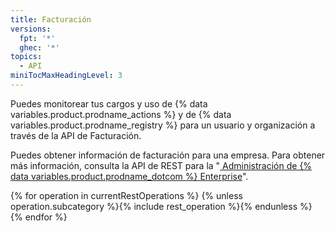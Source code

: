 ```yaml
---
title: Facturación
versions:
  fpt: '*'
  ghec: '*'
topics:
  - API
miniTocMaxHeadingLevel: 3
---
```


Puedes monitorear tus cargos y uso de {% data variables.product.prodname_actions %} y de {% data variables.product.prodname_registry %} para un usuario y organización a través de la API de Facturación.

Puedes obtener información de facturación para una empresa. Para obtener más información, consulta la API de REST para la "[ Administración de {% data variables.product.prodname_dotcom %} Enterprise](/rest/reference/enterprise-admin#billing)".

{% for operation in currentRestOperations %}
  {% unless operation.subcategory %}{% include rest_operation %}{% endunless %}
{% endfor %}
